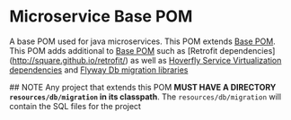# Microservice Base POM

A base POM used for java microservices. This POM extends [Base POM](https://github.com/quophyie/base-pom).
This POM adds additional to [Base POM](https://github.com/quophyie/base-pom) such as [Retrofit dependencies] (http://square.github.io/retrofit/)
as well as [Hoverfly Service Virtualization dependencies](http://hoverfly-java.readthedocs.io/en/latest/) and [Flyway Db migration libraries](https://flywaydb.org/getstarted/how)

## NOTE
 Any project that extends this POM **MUST HAVE A DIRECTORY `resources/db/migration` in its classpath**. The `resources/db/migration` will contain
 the SQL files for the project
  